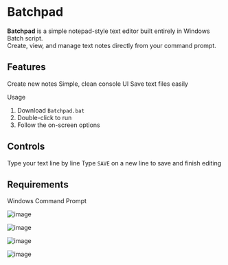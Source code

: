 # Batchpad

**Batchpad** is a simple notepad-style text editor built entirely in Windows Batch script.  
Create, view, and manage text notes directly from your command prompt.

## Features
 Create new notes
 Simple, clean console UI
 Save text files easily

 Usage

1. Download `Batchpad.bat`
2. Double-click to run
3. Follow the on-screen options

## Controls

 Type your text line by line
 Type `SAVE` on a new line to save and finish editing

 ## Requirements

Windows Command Prompt

  ![image](https://github.com/user-attachments/assets/c97b056d-ea80-47ef-8c04-cda4e122fcc2)
  
  ![image](https://github.com/user-attachments/assets/2bee9b94-e624-4dad-b3ff-87172da04b7c)

  ![image](https://github.com/user-attachments/assets/12d2b5e1-98f6-4b43-a3f8-0067abfef244)

  ![image](https://github.com/user-attachments/assets/3da530ed-203f-45d7-b4c6-af58de6c7c48)
